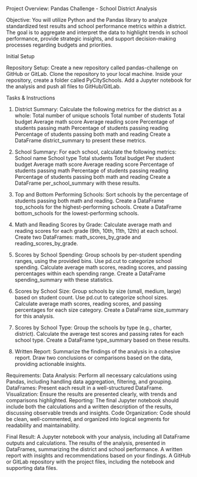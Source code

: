Project Overview: Pandas Challenge - School District Analysis

Objective: You will utilize Python and the Pandas library to analyze standardized test results and school performance metrics within a district. The goal is to aggregate and interpret the data to highlight trends in school performance, provide strategic insights, and support decision-making processes regarding budgets and priorities.

Initial Setup

Repository Setup:
Create a new repository called pandas-challenge on GitHub or GitLab.
Clone the repository to your local machine.
Inside your repository, create a folder called PyCitySchools.
Add a Jupyter notebook for the analysis and push all files to GitHub/GitLab.

Tasks & Instructions
1. District Summary:
Calculate the following metrics for the district as a whole:
Total number of unique schools
Total number of students
Total budget
Average math score
Average reading score
Percentage of students passing math
Percentage of students passing reading
Percentage of students passing both math and reading
Create a DataFrame district_summary to present these metrics.

2. School Summary:
For each school, calculate the following metrics:
School name
School type
Total students
Total budget
Per student budget
Average math score
Average reading score
Percentage of students passing math
Percentage of students passing reading
Percentage of students passing both math and reading
Create a DataFrame per_school_summary with these results.

3. Top and Bottom Performing Schools:
Sort schools by the percentage of students passing both math and reading.
Create a DataFrame top_schools for the highest-performing schools.
Create a DataFrame bottom_schools for the lowest-performing schools.

4. Math and Reading Scores by Grade:
Calculate average math and reading scores for each grade (9th, 10th, 11th, 12th) at each school.
Create two DataFrames: math_scores_by_grade and reading_scores_by_grade.

5. Scores by School Spending:
Group schools by per-student spending ranges, using the provided bins.
Use pd.cut to categorize school spending.
Calculate average math scores, reading scores, and passing percentages within each spending range.
Create a DataFrame spending_summary with these statistics.

6. Scores by School Size:
Group schools by size (small, medium, large) based on student count.
Use pd.cut to categorize school sizes.
Calculate average math scores, reading scores, and passing percentages for each size category.
Create a DataFrame size_summary for this analysis.

7. Scores by School Type:
Group the schools by type (e.g., charter, district).
Calculate the average test scores and passing rates for each school type.
Create a DataFrame type_summary based on these results.

8. Written Report:
Summarize the findings of the analysis in a cohesive report.
Draw two conclusions or comparisons based on the data, providing actionable insights.

Requirements:
Data Analysis: Perform all necessary calculations using Pandas, including handling data aggregation, filtering, and grouping.
DataFrames: Present each result in a well-structured DataFrame.
Visualization: Ensure the results are presented clearly, with trends and comparisons highlighted.
Reporting: The final Jupyter notebook should include both the calculations and a written description of the results, discussing observable trends and insights.
Code Organization: Code should be clean, well-commented, and organized into logical segments for readability and maintainability.

Final Result:
A Jupyter notebook with your analysis, including all DataFrame outputs and calculations.
The results of the analysis, presented in DataFrames, summarizing the district and school performance.
A written report with insights and recommendations based on your findings.
A GitHub or GitLab repository with the project files, including the notebook and supporting data files.
